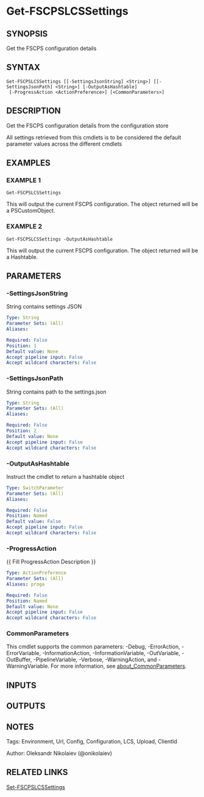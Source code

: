 ﻿---
external help file: fscps.lcs-help.xml
Module Name: fscps.lcs
online version:
schema: 2.0.0
---

# Get-FSCPSLCSSettings

## SYNOPSIS
Get the FSCPS configuration details

## SYNTAX

```
Get-FSCPSLCSSettings [[-SettingsJsonString] <String>] [[-SettingsJsonPath] <String>] [-OutputAsHashtable]
 [-ProgressAction <ActionPreference>] [<CommonParameters>]
```

## DESCRIPTION
Get the FSCPS configuration details from the configuration store

All settings retrieved from this cmdlets is to be considered the default parameter values across the different cmdlets

## EXAMPLES

### EXAMPLE 1
```
Get-FSCPSLCSSettings
```

This will output the current FSCPS configuration.
The object returned will be a PSCustomObject.

### EXAMPLE 2
```
Get-FSCPSLCSSettings -OutputAsHashtable
```

This will output the current FSCPS configuration.
The object returned will be a Hashtable.

## PARAMETERS

### -SettingsJsonString
String contains settings JSON

```yaml
Type: String
Parameter Sets: (All)
Aliases:

Required: False
Position: 1
Default value: None
Accept pipeline input: False
Accept wildcard characters: False
```

### -SettingsJsonPath
String contains path to the settings.json

```yaml
Type: String
Parameter Sets: (All)
Aliases:

Required: False
Position: 2
Default value: None
Accept pipeline input: False
Accept wildcard characters: False
```

### -OutputAsHashtable
Instruct the cmdlet to return a hashtable object

```yaml
Type: SwitchParameter
Parameter Sets: (All)
Aliases:

Required: False
Position: Named
Default value: False
Accept pipeline input: False
Accept wildcard characters: False
```

### -ProgressAction
{{ Fill ProgressAction Description }}

```yaml
Type: ActionPreference
Parameter Sets: (All)
Aliases: proga

Required: False
Position: Named
Default value: None
Accept pipeline input: False
Accept wildcard characters: False
```

### CommonParameters
This cmdlet supports the common parameters: -Debug, -ErrorAction, -ErrorVariable, -InformationAction, -InformationVariable, -OutVariable, -OutBuffer, -PipelineVariable, -Verbose, -WarningAction, and -WarningVariable. For more information, see [about_CommonParameters](http://go.microsoft.com/fwlink/?LinkID=113216).

## INPUTS

## OUTPUTS

## NOTES
Tags: Environment, Url, Config, Configuration, LCS, Upload, ClientId

Author: Oleksandr Nikolaiev (@onikolaiev)

## RELATED LINKS

[Set-FSCPSLCSSettings]()


